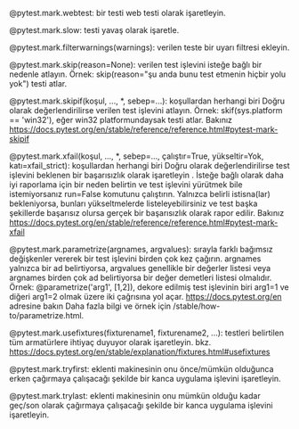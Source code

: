 @pytest.mark.webtest: bir testi web testi olarak işaretleyin.

@pytest.mark.slow: testi yavaş olarak işaretle.

@pytest.mark.filterwarnings(warnings): verilen teste bir uyarı filtresi ekleyin. 

@pytest.mark.skip(reason=None): verilen test işlevini isteğe bağlı bir nedenle atlayın. Örnek: skip(reason="şu anda bunu test etmenin hiçbir yolu yok") testi atlar.

@pytest.mark.skipif(koşul, ..., *, sebep=...): koşullardan herhangi biri Doğru olarak değerlendirilirse verilen test işlevini atlayın. Örnek: skif(sys.platform == 'win32'), eğer win32 platformundaysak testi atlar. Bakınız https://docs.pytest.org/en/stable/reference/reference.html#pytest-mark-skipif

@pytest.mark.xfail(koşul, ..., *, sebep=..., çalıştır=True, yükseltir=Yok, katı=xfail_strict): koşullardan herhangi biri Doğru olarak değerlendirilirse test işlevini beklenen bir başarısızlık olarak işaretleyin . İsteğe bağlı olarak daha iyi raporlama için bir neden belirtin ve test işlevini yürütmek bile istemiyorsanız run=False komutunu çalıştırın. Yalnızca belirli istisna(lar) bekleniyorsa, bunları yükseltmelerde listeleyebilirsiniz ve test başka şekillerde başarısız olursa gerçek bir başarısızlık olarak rapor edilir. Bakınız https://docs.pytest.org/en/stable/reference/reference.html#pytest-mark-xfail

@pytest.mark.parametrize(argnames, argvalues): sırayla farklı bağımsız değişkenler vererek bir test işlevini birden çok kez çağırın. argnames yalnızca bir ad belirtiyorsa, argvalues genellikle bir değerler listesi veya argnames birden çok ad belirtiyorsa bir değer demetleri listesi olmalıdır. Örnek: @parametrize('arg1', [1,2]), dekore edilmiş test işlevinin biri arg1=1 ve diğeri arg1=2 olmak üzere iki çağrısına yol açar. https://docs.pytest.org/en adresine bakın Daha fazla bilgi ve örnek için /stable/how-to/parametrize.html.

@pytest.mark.usefixtures(fixturename1, fixturename2, ...): testleri belirtilen tüm armatürlere ihtiyaç duyuyor olarak işaretleyin. bkz. https://docs.pytest.org/en/stable/explanation/fixtures.html#usefixtures

@pytest.mark.tryfirst: eklenti makinesinin onu önce/mümkün olduğunca erken çağırmaya çalışacağı şekilde bir kanca uygulama işlevini işaretleyin.

@pytest.mark.trylast: eklenti makinesinin onu mümkün olduğu kadar geç/son olarak çağırmaya çalışacağı şekilde bir kanca uygulama işlevini işaretleyin.
